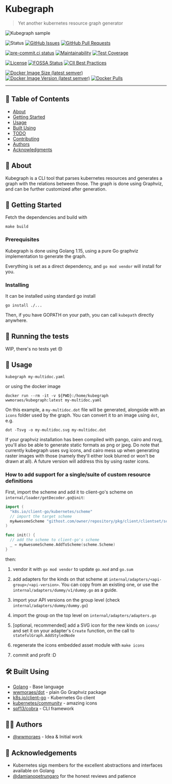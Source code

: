 # Kubegraph

> Yet another kubernetes resource graph generator

![Kubegraph sample](https://raw.githubusercontent.com/wwmoraes/kubegraph/master/sample.png)

![Status](https://img.shields.io/badge/status-active-success.svg)
[![GitHub Issues](https://img.shields.io/github/issues/wwmoraes/kubegraph.svg)](https://github.com/wwmoraes/kubegraph/issues)
[![GitHub Pull Requests](https://img.shields.io/github/issues-pr/wwmoraes/kubegraph.svg)](https://github.com/wwmoraes/kubegraph/pulls)

[![pre-commit.ci status](https://results.pre-commit.ci/badge/github/wwmoraes/kubegraph/master.svg)](https://results.pre-commit.ci/latest/github/wwmoraes/kubegraph/master)
[![Maintainability](https://api.codeclimate.com/v1/badges/f75bfca2d8a64170b48f/maintainability)](https://codeclimate.com/github/wwmoraes/kubegraph/maintainability)
[![Test Coverage](https://api.codeclimate.com/v1/badges/f75bfca2d8a64170b48f/test_coverage)](https://codeclimate.com/github/wwmoraes/kubegraph/test_coverage)

[![License](https://img.shields.io/badge/license-MIT-blue.svg)](/LICENSE)
[![FOSSA Status](https://app.fossa.com/api/projects/git%2Bgithub.com%2Fwwmoraes%2Fkubegraph.svg?type=shield)](https://app.fossa.com/projects/git%2Bgithub.com%2Fwwmoraes%2Fkubegraph?ref=badge_shield)
[![CII Best Practices](https://bestpractices.coreinfrastructure.org/projects/6563/badge)](https://bestpractices.coreinfrastructure.org/projects/6563)

[![Docker Image Size (latest semver)](https://img.shields.io/docker/image-size/wwmoraes/kubegraph)](https://hub.docker.com/r/wwmoraes/kubegraph)
[![Docker Image Version (latest semver)](https://img.shields.io/docker/v/wwmoraes/kubegraph?label=image%20version)](https://hub.docker.com/r/wwmoraes/kubegraph)
[![Docker Pulls](https://img.shields.io/docker/pulls/wwmoraes/kubegraph)](https://hub.docker.com/r/wwmoraes/kubegraph)

---

## 📝 Table of Contents

- [About](#-about)
- [Getting Started](#-getting-started)
- [Usage](#-usage)
- [Built Using](#-built-using)
- [TODO](./TODO.md)
- [Contributing](./CONTRIBUTING.md)
- [Authors](#-authors)
- [Acknowledgments](#-acknowledgements)

## 🧐 About

Kubegraph is a CLI tool that parses kubernetes resources and generates a graph
with the relations between those. The graph is done using Graphviz, and can be
further customized after generation.

## 🏁 Getting Started

Fetch the dependencies and build with

```shell
make build
```

### Prerequisites

Kubegraph is done using Golang 1.15, using a pure Go graphviz implementation to
generate the graph.

Everything is set as a direct dependency, and `go mod vendor` will install for you.

### Installing

It can be installed using standard go install

```shell
go install ./...
```

Then, if you have GOPATH on your path, you can call `kubepath` directly anywhere.

## 🔧 Running the tests

WIP, there's no tests yet 😞

## 🎈 Usage

```shell
kubegraph my-multidoc.yaml
```

or using the docker image

```shell
docker run --rm -it -v ${PWD}:/home/kubegraph wwmoraes/kubegraph:latest my-multidoc.yaml
```

On this example, a `my-multidoc.dot` file will be generated, alongside with an
`icons` folder used by the graph. You can convert it to an image using `dot`, e.g.

```shell
dot -Tsvg -o my-multidoc.svg my-multidoc.dot
```

If your graphviz installation has been compiled with pango, cairo and rsvg, you'll
also be able to generate static formats as png or jpeg. Do note that currently
kubegraph uses svg icons, and cairo mess up when generating raster images with
those (namely they'll either look blurred or won't be drawn at all). A future
version will address this by using raster icons.

### How to add support for a single/suite of custom resource definitions

First, import the scheme and add it to client-go's scheme on `internal/loader/getDecoder.go@init`:

```go
import (
  "k8s.io/client-go/kubernetes/scheme"
  // import the target scheme
  myAwesomeScheme "githost.com/owner/repository/pkg/client/clientset/scheme"
)

func init() {
  // add the scheme to client-go's scheme
  _ = myAwesomeScheme.AddToScheme(scheme.Scheme)
}
```

then:

1. vendor it with `go mod vendor` to update `go.mod` and `go.sum`

1. add adapters for the kinds on that scheme at
`internal/adapters/<api-group>/<api-version>`. You can copy from an existing
one, or use the `internal/adapters/dummy/v1/dummy.go` as a guide.

1. import your API versions on the group level (check
`internal/adapters/dummy/dummy.go`)

1. import the group on the top level on `internal/adapters/adapters.go`

1. [optional, recommended] add a SVG icon for the new kinds on `icons/` and
set it on your adapter's `Create` function, on the call to
`statefulGraph.AddStyledNode`

1. regenerate the icons embedded asset module with `make icons`

1. commit and profit :D

## 🛠 Built Using

- [Golang](https://golang.org) - Base language
- [wwmoraes/dot](https://github.com/wwmoraes/dot) - plain Go Graphviz package
- [k8s.io/client-go](https://github.com/kubernetes/client-go) - Kubernetes Go client
- [kubernetes/community](https://github.com/kubernetes/community) - amazing icons
- [spf13/cobra](github.com/spf13/cobra) - CLI framework

## 🧑‍💻 Authors

- [@wwmoraes](https://github.com/wwmoraes) - Idea & Initial work

## 🎉 Acknowledgements

- Kubernetes sigs members for the excellent abstractions and interfaces
available on Golang
- [@damianopetrungaro](https://github.com/damianopetrungaro) for the honest
reviews and patience
